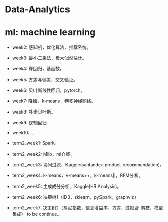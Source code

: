 # Data-Analytics
# ml: machine learning

* week2: 感知机，优化算法，推荐系统。
* week3: 最小二乘法，极大似然估计。
* week4: 脊回归，基函数。
* week5: 方差与偏差，交叉验证。
* week6: 贝叶斯线性回归，pytorch。
* week7: 降维，k-means，卷积神经网络。
* week8: 朴素贝叶斯。
* week9: 逻辑回归
* week10: ...

* term2_week1: Spark。
* term2_week2: Mlib，ml介绍。
* term2_week3: 协同过滤，Kaggle(santander-product-recommendation)。
* term2_week4: k-means，k-means++，k-means||，RFM分析。
* term2_week5: 主成成分分析，Kaggle(HR Analysis)。
* term2_week6: 决策树1（ID3，sklearn，pySpark，graphviz）
* term2_week7: 决策树2（基尼指数，信息增益率，方差，过拟合-剪枝，模型集成）
to be continue...
